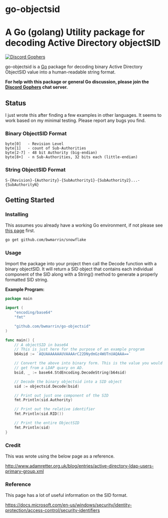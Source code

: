 # go-objectsid
A Go (golang) Utility package for decoding Active Directory objectSID
====
[![Discord Gophers](https://img.shields.io/badge/Discord%20Gophers-%23info-blue.svg)](https://discord.gg/0f1SbxBZjYq9jLBk)

go-objectsid is a [Go](https://golang.org/) package for decoding binary
Active Directory ObjectSID value into a human-readable string format.

**For help with this package or general Go discussion, please join the [Discord 
Gophers](https://discord.gg/0f1SbxBZjYq9jLBk) chat server.**

## Status
I just wrote this after finding a few examples in other languages.  It seems to 
work based on my minimal testing.  Please report any bugs you find.
  
### Binary ObjectSID Format
```
byte[0]   - Revision Level
byte[1]   - count of Sub-Authorities
byte[2-7] - 48 bit Authority (big-endian)
byte[8+]  - n Sub-Authorities, 32 bits each (little-endian)
```

### String ObjectSID Format
`S-{Revision}-{Authority}-{SubAuthority1}-{SubAuthority2}...-{SubAuthorityN}`



## Getting Started

### Installing

This assumes you already have a working Go environment, if not please see
[this page](https://golang.org/doc/install) first.

```sh
go get github.com/bwmarrin/snowflake
```


### Usage

Import the package into your project then call the Decode function with a
binary objectSID.  It will return a SID object that contains each individual 
component of the SID along with a String() method to generate a properly formatted
SID string. 


**Example Program:**

```go
package main

import (
	"encoding/base64"
	"fmt"

	"github.com/bwmarrin/go-objectsid"
)

func main() {
	// A objectSID in base64
	// This is just here for the purpose of an example program
	b64sid := `AQUAAAAAAAUVAAAArC22DNydmGz4WUTnUAQAAA==`

	// Convert the above into binary form. This is the value you would
	// get from a LDAP quary on AD.
	bsid, _ := base64.StdEncoding.DecodeString(b64sid)

	// Decode the binary objectsid into a SID object
	sid := objectsid.Decode(bsid)

	// Print out just one component of the SID
	fmt.Println(sid.Authority)

	// Print out the relative identifier
	fmt.Println(sid.RID())

	// Print the entire ObjectSID
	fmt.Println(sid)
}
```

### Credit
This was wrote using the below page as a reference.

http://www.adamretter.org.uk/blog/entries/active-directory-ldap-users-primary-group.xml

### Reference
This page has a lot of useful information on the SID format.

https://docs.microsoft.com/en-us/windows/security/identity-protection/access-control/security-identifiers

